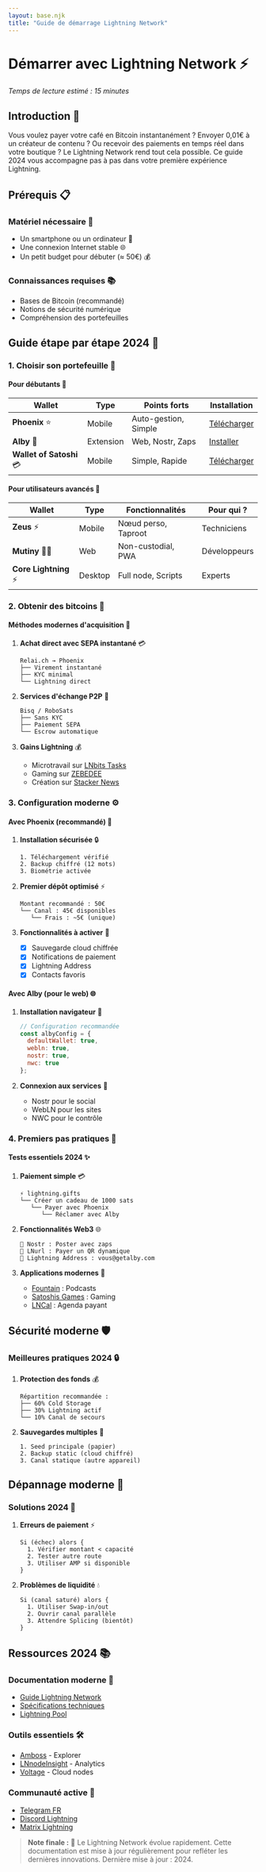 ```yaml
---
layout: base.njk
title: "Guide de démarrage Lightning Network"
---
```


# Démarrer avec Lightning Network ⚡

*Temps de lecture estimé : 15 minutes*

## Introduction 🚀

Vous voulez payer votre café en Bitcoin instantanément ? Envoyer 0,01€ à un créateur de contenu ? Ou recevoir des paiements en temps réel dans votre boutique ? Le Lightning Network rend tout cela possible. Ce guide 2024 vous accompagne pas à pas dans votre première expérience Lightning.

## Prérequis 📋

### Matériel nécessaire 🔧
- Un smartphone ou un ordinateur 📱
- Une connexion Internet stable 🌐
- Un petit budget pour débuter (≈ 50€) 💰

### Connaissances requises 📚
- Bases de Bitcoin (recommandé)
- Notions de sécurité numérique
- Compréhension des portefeuilles

## Guide étape par étape 2024 🎯

### 1. Choisir son portefeuille 👛

#### Pour débutants 🌱
| Wallet | Type | Points forts | Installation |
|--------|------|--------------|--------------|
| **Phoenix** ⭐ | Mobile | Auto-gestion, Simple | [Télécharger](https://phoenix.acinq.co) |
| **Alby** 🐝 | Extension | Web, Nostr, Zaps | [Installer](https://getalby.com) |
| **Wallet of Satoshi** 💳 | Mobile | Simple, Rapide | [Télécharger](https://walletofsatoshi.com) |

#### Pour utilisateurs avancés 🔧
| Wallet | Type | Fonctionnalités | Pour qui ? |
|--------|------|----------------|------------|
| **Zeus** ⚡ | Mobile | Nœud perso, Taproot | Techniciens |
| **Mutiny** 🏴‍☠️ | Web | Non-custodial, PWA | Développeurs |
| **Core Lightning** ⚡ | Desktop | Full node, Scripts | Experts |

### 2. Obtenir des bitcoins 💎

#### Méthodes modernes d'acquisition 🛒

1. **Achat direct avec SEPA instantané** 💳
   ```
   Relai.ch → Phoenix
   ├── Virement instantané
   ├── KYC minimal
   └── Lightning direct
   ```

2. **Services d'échange P2P** 🤝
   ```
   Bisq / RoboSats
   ├── Sans KYC
   ├── Paiement SEPA
   └── Escrow automatique
   ```

3. **Gains Lightning** 💰
   - Microtravail sur [LNbits Tasks](https://lnbits.com)
   - Gaming sur [ZEBEDEE](https://zebedee.io)
   - Création sur [Stacker News](https://stacker.news)

### 3. Configuration moderne ⚙️

#### Avec Phoenix (recommandé) 📱

1. **Installation sécurisée** 🔒
   ```
   1. Téléchargement vérifié
   2. Backup chiffré (12 mots)
   3. Biométrie activée
   ```

2. **Premier dépôt optimisé** ⚡
   ```
   Montant recommandé : 50€
   └── Canal : 45€ disponibles
      └── Frais : ~5€ (unique)
   ```

3. **Fonctionnalités à activer** 🎯
   - [x] Sauvegarde cloud chiffrée
   - [x] Notifications de paiement
   - [x] Lightning Address
   - [x] Contacts favoris

#### Avec Alby (pour le web) 🌐

1. **Installation navigateur** 🔧
   ```javascript
   // Configuration recommandée
   const albyConfig = {
     defaultWallet: true,
     webln: true,
     nostr: true,
     nwc: true
   };
   ```

2. **Connexion aux services** 🔌
   - Nostr pour le social
   - WebLN pour les sites
   - NWC pour le contrôle

### 4. Premiers pas pratiques 🎯

#### Tests essentiels 2024 ✨

1. **Paiement simple** 💳
   ```
   ⚡ lightning.gifts
   └── Créer un cadeau de 1000 sats
      └── Payer avec Phoenix
         └── Réclamer avec Alby
   ```

2. **Fonctionnalités Web3** 🌐
   ```
   🔹 Nostr : Poster avec zaps
   🔹 LNurl : Payer un QR dynamique
   🔹 Lightning Address : vous@getalby.com
   ```

3. **Applications modernes** 📱
   - [Fountain](https://fountain.fm) : Podcasts
   - [Satoshis Games](https://satoshis.games) : Gaming
   - [LNCal](https://lncal.com) : Agenda payant

## Sécurité moderne 🛡️

### Meilleures pratiques 2024 🔒

1. **Protection des fonds** 💰
   ```
   Répartition recommandée :
   ├── 60% Cold Storage
   ├── 30% Lightning actif
   └── 10% Canal de secours
   ```

2. **Sauvegardes multiples** 💾
   ```
   1. Seed principale (papier)
   2. Backup static (cloud chiffré)
   3. Canal statique (autre appareil)
   ```

## Dépannage moderne 🔧

### Solutions 2024 🚨

1. **Erreurs de paiement** ⚡
   ```
   Si (échec) alors {
     1. Vérifier montant < capacité
     2. Tester autre route
     3. Utiliser AMP si disponible
   }
   ```

2. **Problèmes de liquidité** 💧
   ```
   Si (canal saturé) alors {
     1. Utiliser Swap-in/out
     2. Ouvrir canal parallèle
     3. Attendre Splicing (bientôt)
   }
   ```

## Ressources 2024 📚

### Documentation moderne 📖
- [Guide Lightning Network](https://lightning.network/docs/)
- [Spécifications techniques](https://github.com/lightning/bolts)
- [Lightning Pool](https://lightning.engineering/pool/)

### Outils essentiels 🛠️
- [Amboss](https://amboss.space) - Explorer
- [LNnodeInsight](https://lnnodeinsight.com) - Analytics
- [Voltage](https://voltage.cloud) - Cloud nodes

### Communauté active 👥
- [Telegram FR](https://t.me/+_tiT3od1q_Q0MjI0)
- [Discord Lightning](https://discord.gg/lightning)
- [Matrix Lightning](https://matrix.to/#/#lightning:matrix.org)

> **Note finale :** 🌟 Le Lightning Network évolue rapidement. Cette documentation est mise à jour régulièrement pour refléter les dernières innovations. Dernière mise à jour : 2024. 
